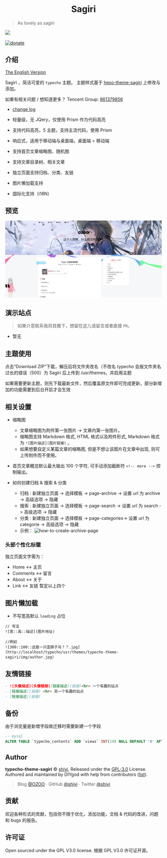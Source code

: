 <h1 align="center">Sagiri</h1>

> As lovely as sagiri

[![](https://img.shields.io/badge/license-GPL%203-blue.svg?style=flat-square)](https://github.com/shiyiya/typecho-theme-sagiri/blob/master/LICENSE)

[![donate](https://img.shields.io/badge/$-donate-ff69b4.svg?style=flat-square)](https://github.com/shiyiya/typecho-theme-sagiri#donate)

## 介绍

[The English Version](./doc/README-EN.md)

Sagiri ，简洁可爱的 `typecho` 主题。
主题样式基于 [hexo-theme-sagiri](https://github.com/DIYgod/hexo-theme-sagiri) 上修改与添加。

如果有相关问题 / 想知道更多？
Tencent Group: [861379856](https://jq.qq.com/?_wv=1027&k=5kACJ6v)

- [change log](./doc/changelog.md)

- 轻量级，无 JQery，仅使用 Prism 作为代码高亮
- 支持代码高亮，5 主题，支持主流代码，使用 Prism
- 响应式，适用于移动端与桌面端，桌面端 > 移动端
- 支持首页文章缩略图、随机图
- 支持文章目录树、相关文章
- 独立页面支持归档、分类、友链
- 图片懒加载支持
- 国际化支持（i18N）

## 预览

[![overview](./doc/shot.png)](http://runtua.cn)

## 演示站点

> 如果介意联系我将其撤下，想留在这儿请留言或者直接 `PR`。

- 暂无

## 主题使用

点击“Download ZIP”下载，解压后将文件夹改名（不改名 typecho 会报文件夹名过长的错误（500）为 Sagiri 后上传到 /usr/themes，并启用主题

如果需要更新主题，则先下载最新文件，然后覆盖原文件即可完成更新，部分新增加的功能需要到后台开启才会生效

## 相关设置

- 缩略图

  - 文章缩略图为附件第一张图片 -> 文章内第一张图片。
  - 缩略图支持 Markdown 格式, HTML 格式以及附件形式, Markdown 格式为 `![图片描述](图片链接)` 。
  - 如果想要自定义某篇文章的缩略图, 但是不想让该图片在文章中出现, 则可上传附件而不使用。

- 首页文章概览默认最大输出 100 个字符, 可手动添加截断符 `<!-- more -->` 控制输出。

- 如何创建归档 & 搜索 & 分类
  - 归档 :
    新建独立页面 -> 选择模板 -> page-archive -> 设置 url 为 archive -> 高级选项 -> 隐藏
  - 搜索 :
    新建独立页面 -> 选择模板 -> page-search -> 设置 url 为 search -> 高级选项 -> 隐藏
  - 分类 :
    新建独立页面 -> 选择模板 -> page-categories-> 设置 url 为 categorie -> 高级选项 -> 隐藏
  - 示例：
    ![how-to-create-archive-page](http://runtua.cn/usr/uploads/2018/10/3336908615.png)

### 头部个性化标徽

独立页面文字需为：

- Home <-> 主页
- Comments <-> 留言
- About <-> 关于
- Link <-> 友链
  暂定以上四个

## 图片懒加载

- 不写宽高默认 `loading` 占位

```
// 写法
![宽::高::描述](图片地址)

//例如
![300::100::这是一只歪脖子鸟？？.jpg](http://localhost/typecho/usr/themes/typecho-theme-sagiri/img/author.jpg)
```

## 友情链接

```markdown
- ![头像描述](头像链接)[链接描述](链接)<hr> 一个有趣的站点
- [链接描述](链接) <hr> 另一个有趣的站点
- [链接描述](链接)
```

## 备份

由于浏览量是新增字段故迁移时需要新建一个字段

```sql
-- mysql
ALTER TABLE `typecho_contents` ADD `views` INT(10) NULL DEFAULT '0' AFTER `parent`;
```

## Author

**typecho-theme-sagiri** © [shiyi](https://github.com/shiyiya), Released under the [GPL-3.0](./LICENSE) License.<br>
Authored and maintained by DIYgod with help from contributors ([list](https://github.com/shiyiya/typecho-theme-sagiri/contributors)).

> Blog [@OZOO](http://www.runtua.cn) · GitHub [@shiyi](https://github.com/shiyiya) · Twitter [@shiyi](https://twitter.com/)

## 贡献

欢迎各种形式的贡献，包括但不限于优化，添加功能，文档 & 代码的改进，问题和 bugs 的报告。

## 许可证

Open sourced under the GPL V3.0 license.
根据 GPL V3.0 许可证开源。
